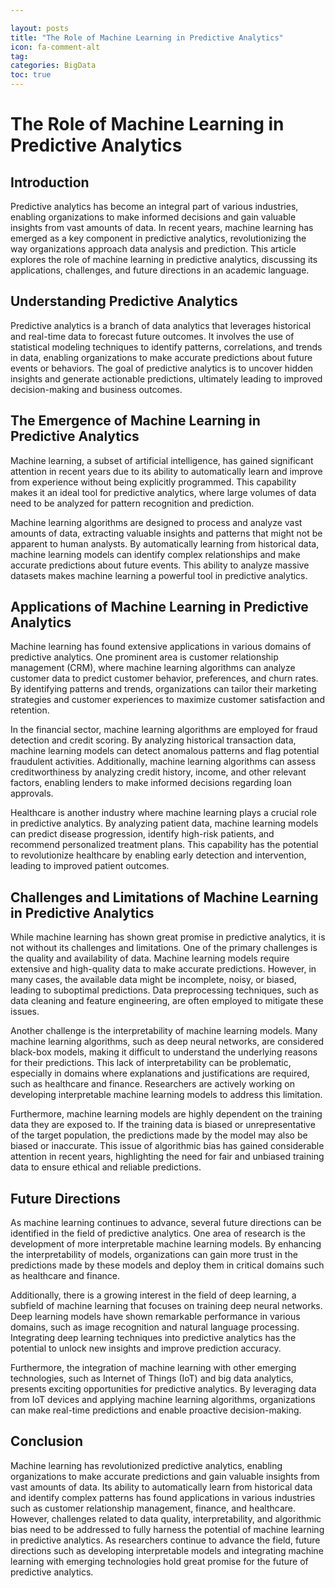 ```yaml
---

layout: posts
title: "The Role of Machine Learning in Predictive Analytics"
icon: fa-comment-alt
tag:      
categories: BigData
toc: true
---
```




# The Role of Machine Learning in Predictive Analytics

## Introduction

Predictive analytics has become an integral part of various industries, enabling organizations to make informed decisions and gain valuable insights from vast amounts of data. In recent years, machine learning has emerged as a key component in predictive analytics, revolutionizing the way organizations approach data analysis and prediction. This article explores the role of machine learning in predictive analytics, discussing its applications, challenges, and future directions in an academic language.

## Understanding Predictive Analytics

Predictive analytics is a branch of data analytics that leverages historical and real-time data to forecast future outcomes. It involves the use of statistical modeling techniques to identify patterns, correlations, and trends in data, enabling organizations to make accurate predictions about future events or behaviors. The goal of predictive analytics is to uncover hidden insights and generate actionable predictions, ultimately leading to improved decision-making and business outcomes.

## The Emergence of Machine Learning in Predictive Analytics

Machine learning, a subset of artificial intelligence, has gained significant attention in recent years due to its ability to automatically learn and improve from experience without being explicitly programmed. This capability makes it an ideal tool for predictive analytics, where large volumes of data need to be analyzed for pattern recognition and prediction.

Machine learning algorithms are designed to process and analyze vast amounts of data, extracting valuable insights and patterns that might not be apparent to human analysts. By automatically learning from historical data, machine learning models can identify complex relationships and make accurate predictions about future events. This ability to analyze massive datasets makes machine learning a powerful tool in predictive analytics.

## Applications of Machine Learning in Predictive Analytics

Machine learning has found extensive applications in various domains of predictive analytics. One prominent area is customer relationship management (CRM), where machine learning algorithms can analyze customer data to predict customer behavior, preferences, and churn rates. By identifying patterns and trends, organizations can tailor their marketing strategies and customer experiences to maximize customer satisfaction and retention.

In the financial sector, machine learning algorithms are employed for fraud detection and credit scoring. By analyzing historical transaction data, machine learning models can detect anomalous patterns and flag potential fraudulent activities. Additionally, machine learning algorithms can assess creditworthiness by analyzing credit history, income, and other relevant factors, enabling lenders to make informed decisions regarding loan approvals.

Healthcare is another industry where machine learning plays a crucial role in predictive analytics. By analyzing patient data, machine learning models can predict disease progression, identify high-risk patients, and recommend personalized treatment plans. This capability has the potential to revolutionize healthcare by enabling early detection and intervention, leading to improved patient outcomes.

## Challenges and Limitations of Machine Learning in Predictive Analytics

While machine learning has shown great promise in predictive analytics, it is not without its challenges and limitations. One of the primary challenges is the quality and availability of data. Machine learning models require extensive and high-quality data to make accurate predictions. However, in many cases, the available data might be incomplete, noisy, or biased, leading to suboptimal predictions. Data preprocessing techniques, such as data cleaning and feature engineering, are often employed to mitigate these issues.

Another challenge is the interpretability of machine learning models. Many machine learning algorithms, such as deep neural networks, are considered black-box models, making it difficult to understand the underlying reasons for their predictions. This lack of interpretability can be problematic, especially in domains where explanations and justifications are required, such as healthcare and finance. Researchers are actively working on developing interpretable machine learning models to address this limitation.

Furthermore, machine learning models are highly dependent on the training data they are exposed to. If the training data is biased or unrepresentative of the target population, the predictions made by the model may also be biased or inaccurate. This issue of algorithmic bias has gained considerable attention in recent years, highlighting the need for fair and unbiased training data to ensure ethical and reliable predictions.

## Future Directions

As machine learning continues to advance, several future directions can be identified in the field of predictive analytics. One area of research is the development of more interpretable machine learning models. By enhancing the interpretability of models, organizations can gain more trust in the predictions made by these models and deploy them in critical domains such as healthcare and finance.

Additionally, there is a growing interest in the field of deep learning, a subfield of machine learning that focuses on training deep neural networks. Deep learning models have shown remarkable performance in various domains, such as image recognition and natural language processing. Integrating deep learning techniques into predictive analytics has the potential to unlock new insights and improve prediction accuracy.

Furthermore, the integration of machine learning with other emerging technologies, such as Internet of Things (IoT) and big data analytics, presents exciting opportunities for predictive analytics. By leveraging data from IoT devices and applying machine learning algorithms, organizations can make real-time predictions and enable proactive decision-making.

## Conclusion

Machine learning has revolutionized predictive analytics, enabling organizations to make accurate predictions and gain valuable insights from vast amounts of data. Its ability to automatically learn from historical data and identify complex patterns has found applications in various industries such as customer relationship management, finance, and healthcare. However, challenges related to data quality, interpretability, and algorithmic bias need to be addressed to fully harness the potential of machine learning in predictive analytics. As researchers continue to advance the field, future directions such as developing interpretable models and integrating machine learning with emerging technologies hold great promise for the future of predictive analytics.